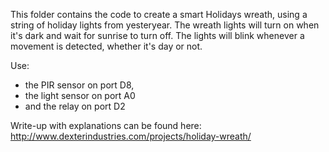 This folder contains the code to create a smart Holidays wreath, using a string of holiday lights from yesteryear.
The wreath lights will turn on when it's dark and wait for sunrise to turn off.
The lights will blink whenever a movement is detected, whether it's day or not.

Use:
- the PIR sensor on port D8, 
- the light sensor on port A0 
- and the relay on port D2

Write-up with explanations can be found here:
http://www.dexterindustries.com/projects/holiday-wreath/
